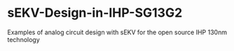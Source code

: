 # sEKV-Design-in-IHP-SG13G2
Examples of  analog circuit design with sEKV for the open source IHP 130nm technology
